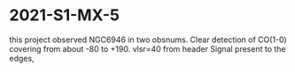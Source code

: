 # 2021-S1-MX-5

this project observed NGC6946 in two obsnums. Clear detection of CO(1-0)
covering from about -80 to +190.   vlsr=40 from header
Signal present to the edges,  
